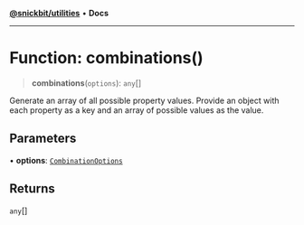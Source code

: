 [**@snickbit/utilities**](../README.md) • **Docs**

***

# Function: combinations()

> **combinations**(`options`): `any`[]

Generate an array of all possible property values.
Provide an object with each property as a key and an array of possible values as the value.

## Parameters

• **options**: [`CombinationOptions`](../type-aliases/CombinationOptions.md)

## Returns

`any`[]
